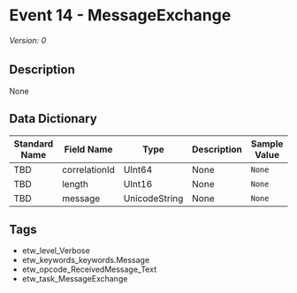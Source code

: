 # Event 14 - MessageExchange
###### Version: 0

## Description
None

## Data Dictionary
|Standard Name|Field Name|Type|Description|Sample Value|
|---|---|---|---|---|
|TBD|correlationId|UInt64|None|`None`|
|TBD|length|UInt16|None|`None`|
|TBD|message|UnicodeString|None|`None`|

## Tags
* etw_level_Verbose
* etw_keywords_keywords.Message
* etw_opcode_ReceivedMessage_Text
* etw_task_MessageExchange